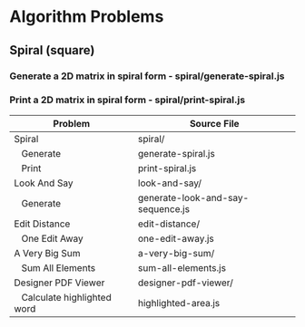 # Algorithm Problems

## Spiral (square)
### Generate a 2D matrix in spiral form - spiral/generate-spiral.js
### Print a 2D matrix in spiral form - spiral/print-spiral.js

Problem       | Source File
------------- | -------------
Spiral        | spiral/
&nbsp;&nbsp;&nbsp;Generate    | generate-spiral.js
&nbsp;&nbsp;&nbsp;Print       | print-spiral.js
Look And Say  | look-and-say/
&nbsp;&nbsp;&nbsp;Generate    | generate-look-and-say-sequence.js
Edit Distance | edit-distance/
&nbsp;&nbsp;&nbsp;One Edit Away | one-edit-away.js
A Very Big Sum | a-very-big-sum/
&nbsp;&nbsp;&nbsp;Sum All Elements | sum-all-elements.js
Designer PDF Viewer | designer-pdf-viewer/
&nbsp;&nbsp;&nbsp;Calculate highlighted word | highlighted-area.js
